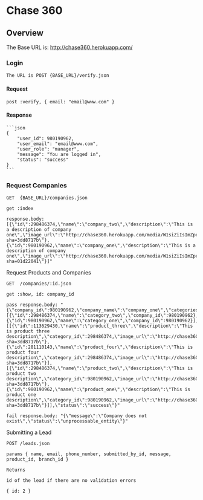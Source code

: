 # Chase 360


## Overview

The Base URL is: http://chase360.herokuapp.com/

### Login
    
    The URL is POST {BASE_URL}/verify.json
    
#### Request

    post :verify, { email: "email@www.com" }


#### Response    

    ```json
    {
        "user_id": 980190962,
        "user_email": "email@www.com",
        "user_role": "manager",
        "message": "You are logged in",
        "status": "success"
    }
    ```
    
### Request Companies
    
    GET  {BASE_URL}/companies.json
    
    get :index
    
    response.body: [{\"id\":298486374,\"name\":\"company_two\",\"description\":\"This is a description of company one\",\"image_url\":\"http://chase360.herokuapp.com/media/W1siZiIsImZpeHR1cmVfZmlsZV91cGxvYWQoXCIje1JhaWxzLnJvb3R9L3Rlc3QvYXNzZXRzL2ltYWdlcy9JTUcyLmpwZ1wiLCBcImltYWdlL3BuZ1wiKSJdXQ?sha=3dd8717b\"},{\"id\":980190962,\"name\":\"company_one\",\"description\":\"This is a description of company one\",\"image_url\":\"http://chase360.herokuapp.com/media/W1siZiIsImZpeHR1cmVfZmlsZV91cGxvYWQoXCIje1JhaWxzLnJvb3R9L3Rlc3QvYXNzZXRzL2ltYWdlcy9JTUcxLmpwZ1wiLCBcImltYWdlL3BuZ1wiKSJdXQ?sha=01d22041\"}]"
    
Request Products and Companies
    
    GET  /companies/:id.json
    
    get :show, id: company_id
    
    pass response.body: "{\"company_id\":980190962,\"company_name\":\"company_one\",\"categories\":[{\"id\":298486374,\"name\":\"category_two\",\"company_id\":980190962},{\"id\":980190962,\"name\":\"category_one\",\"company_id\":980190962}],\"products\":[[{\"id\":113629430,\"name\":\"product_three\",\"description\":\"This is product three description\",\"category_id\":298486374,\"image_url\":\"http://chase360.herokuapp.com/media/W1siZiIsImZpeHR1cmVfZmlsZV91cGxvYWQoXCIje1JhaWxzLnJvb3R9L3Rlc3QvYXNzZXRzL2ltYWdlcy9JTUcyLmpwZ1wiLCBcImltYWdlL3BuZ1wiKSJdXQ?sha=3dd8717b\"},{\"id\":281110143,\"name\":\"product_four\",\"description\":\"This is product four description\",\"category_id\":298486374,\"image_url\":\"http://chase360.herokuapp.com/media/W1siZiIsImZpeHR1cmVfZmlsZV91cGxvYWQoXCIje1JhaWxzLnJvb3R9L3Rlc3QvYXNzZXRzL2ltYWdlcy9JTUcyLmpwZ1wiLCBcImltYWdlL3BuZ1wiKSJdXQ?sha=3dd8717b\"}],[{\"id\":298486374,\"name\":\"product_two\",\"description\":\"This is product two description\",\"category_id\":980190962,\"image_url\":\"http://chase360.herokuapp.com/media/W1siZiIsImZpeHR1cmVfZmlsZV91cGxvYWQoXCIje1JhaWxzLnJvb3R9L3Rlc3QvYXNzZXRzL2ltYWdlcy9JTUcyLmpwZ1wiLCBcImltYWdlL3BuZ1wiKSJdXQ?sha=3dd8717b\"},{\"id\":980190962,\"name\":\"product_one\",\"description\":\"This is product one description\",\"category_id\":980190962,\"image_url\":\"http://chase360.herokuapp.com/media/W1siZiIsImZpeHR1cmVfZmlsZV91cGxvYWQoXCIje1JhaWxzLnJvb3R9L3Rlc3QvYXNzZXRzL2ltYWdlcy9JTUcyLmpwZ1wiLCBcImltYWdlL3BuZ1wiKSJdXQ?sha=3dd8717b\"}]],\"status\":\"success\"}"

    fail response.body: "{\"message\":\"Company does not exist\",\"status\":\"unprocessable_entity\"}"

Submitting a Lead
    
    POST /leads.json

    params { name, email, phone_number, submitted_by_id, message, product_id, branch_id }

    Returns

    id of the lead if there are no validation errors

    { id: 2 }
